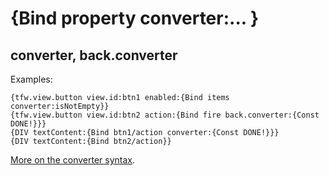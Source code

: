 # {Bind property converter:... }
## converter, back.converter
Examples:
```
{tfw.view.button view.id:btn1 enabled:{Bind items converter:isNotEmpty}}
{tfw.view.button view.id:btn2 action:{Bind fire back.converter:{Const DONE!}}}
{DIV textContent:{Bind btn1/action converter:{Const DONE!}}}
{DIV textContent:{Bind btn2/action}}
```

[More on the converter syntax](xjs.view.converter.md).
